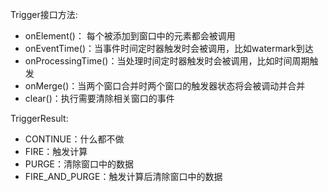 Trigger接口方法:
- onElement()： 每个被添加到窗口中的元素都会被调用
- onEventTime()：当事件时间定时器触发时会被调用，比如watermark到达
- onProcessingTime()：当处理时间定时器触发时会被调用，比如时间周期触发
- onMerge()：当两个窗口合并时两个窗口的触发器状态将会被调动并合并
- clear()：执行需要清除相关窗口的事件

TriggerResult:
- CONTINUE：什么都不做
- FIRE：触发计算
- PURGE：清除窗口中的数据
- FIRE_AND_PURGE：触发计算后清除窗口中的数据